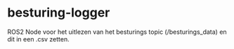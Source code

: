 # besturing-logger
ROS2 Node voor het uitlezen van het besturings topic (/besturings_data) en dit in een .csv zetten.